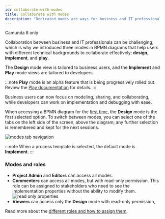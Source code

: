 ```yaml
---
id: collaborate-with-modes
title: Collaborate with modes
description: "Dedicated modes are ways for business and IT professionals to collaborate effectively."
---
```


<span class="badge badge--cloud">Camunda 8 only</span>

Collaboration between business and IT professionals can be challenging, which is why we introduced three modes in BPMN diagrams that help users with different technical backgrounds to collaborate effectively: **design**, **implement**, and **play**.

The **Design** mode view is tailored to business users, and the **Implement** and **Play** mode views are tailored to developers.

:::note
**Play** mode is an alpha feature that is being progressively rolled out. Review the [Play documentation](/components/modeler/web-modeler/play-your-process.md) for details.
:::

Business users can now focus on modeling, sharing, and collaborating, while developers can work on implementation and debugging with ease.

When accessing a BPMN diagram for the [first time](/components/modeler/web-modeler/model-your-first-diagram.md), the **Design** mode is the first selected option. To switch between modes, you can select one of the tabs on the left side of the screen, above the diagram; any further selection is remembered and kept for the next sessions.

![modes tab navigation](img/mode-tab-navigation.png)

:::note
When a process template is selected, the default mode is **Implement**.
:::

### Modes and roles

- **Project Admin** and **Editors** can access all modes.
- **Commenters** can access all modes, but with read-only permission. This role can be assigned to stakeholders who need to see the implementation properties without the ability to modify them.
  ![read only properties](img/read-only-properties.png)
- **Viewers** can access only the **Design** mode with read-only permission,

Read more about the [different roles and how to assign them](components/modeler/web-modeler/collaboration.md#access-rights-and-permissions).
